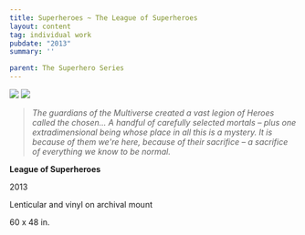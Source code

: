 ```yaml
---
title: Superheroes ~ The League of Superheroes
layout: content
tag: individual work
pubdate: "2013"
summary: ''

parent: The Superhero Series
---
```


![](assets/img/superhero-series-013_the-league-for-print-original-with-text.jpg)
![](assets/img/superhero-series-013_the-league-for-print-painted-with-text.jpg)

> *The guardians of the Multiverse created a vast legion of Heroes called the chosen... A handful of carefully selected mortals –  plus one extradimensional being whose place in all this is a mystery. It is because of them we're here, because of their sacrifice –  a sacrifice of everything we know to be normal.*


**League of Superheroes**

2013

Lenticular and vinyl on archival mount

60 x 48 in.
